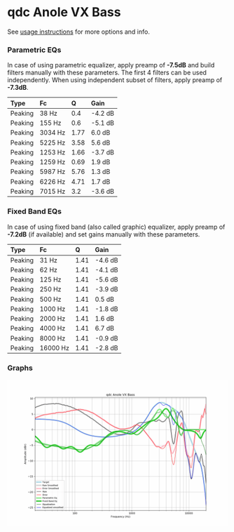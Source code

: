 # qdc Anole VX Bass
See [usage instructions](https://github.com/jaakkopasanen/AutoEq#usage) for more options and info.

### Parametric EQs
In case of using parametric equalizer, apply preamp of **-7.5dB** and build filters manually
with these parameters. The first 4 filters can be used independently.
When using independent subset of filters, apply preamp of **-7.3dB**.

| Type    | Fc      |    Q | Gain    |
|:--------|:--------|:-----|:--------|
| Peaking | 38 Hz   | 0.4  | -4.2 dB |
| Peaking | 155 Hz  | 0.6  | -5.1 dB |
| Peaking | 3034 Hz | 1.77 | 6.0 dB  |
| Peaking | 5225 Hz | 3.58 | 5.6 dB  |
| Peaking | 1253 Hz | 1.66 | -3.7 dB |
| Peaking | 1259 Hz | 0.69 | 1.9 dB  |
| Peaking | 5987 Hz | 5.76 | 1.3 dB  |
| Peaking | 6226 Hz | 4.71 | 1.7 dB  |
| Peaking | 7015 Hz | 3.2  | -3.6 dB |

### Fixed Band EQs
In case of using fixed band (also called graphic) equalizer, apply preamp of **-7.2dB**
(if available) and set gains manually with these parameters.

| Type    | Fc       |    Q | Gain    |
|:--------|:---------|:-----|:--------|
| Peaking | 31 Hz    | 1.41 | -4.6 dB |
| Peaking | 62 Hz    | 1.41 | -4.1 dB |
| Peaking | 125 Hz   | 1.41 | -5.6 dB |
| Peaking | 250 Hz   | 1.41 | -3.9 dB |
| Peaking | 500 Hz   | 1.41 | 0.5 dB  |
| Peaking | 1000 Hz  | 1.41 | -1.8 dB |
| Peaking | 2000 Hz  | 1.41 | 1.6 dB  |
| Peaking | 4000 Hz  | 1.41 | 6.7 dB  |
| Peaking | 8000 Hz  | 1.41 | -0.9 dB |
| Peaking | 16000 Hz | 1.41 | -2.8 dB |

### Graphs
![](./qdc%20Anole%20VX%20Bass.png)